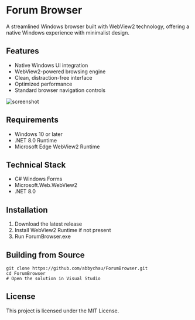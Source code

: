 # Forum Browser

A streamlined Windows browser built with WebView2 technology, offering a native Windows experience with minimalist design.

## Features
* Native Windows UI integration
* WebView2-powered browsing engine
* Clean, distraction-free interface
* Optimized performance
* Standard browser navigation controls

![screenshot](https://github.com/user-attachments/assets/e85e3459-8765-4b63-96b0-1ff5fbe7f695)

## Requirements
* Windows 10 or later
* .NET 8.0 Runtime
* Microsoft Edge WebView2 Runtime

## Technical Stack
* C# Windows Forms
* Microsoft.Web.WebView2
* .NET 8.0

## Installation
1. Download the latest release
2. Install WebView2 Runtime if not present
3. Run ForumBrowser.exe

## Building from Source
```shell
git clone https://github.com/abbychau/ForumBrowser.git
cd ForumBrowser
# Open the solution in Visual Studio
```

## License
This project is licensed under the MIT License.